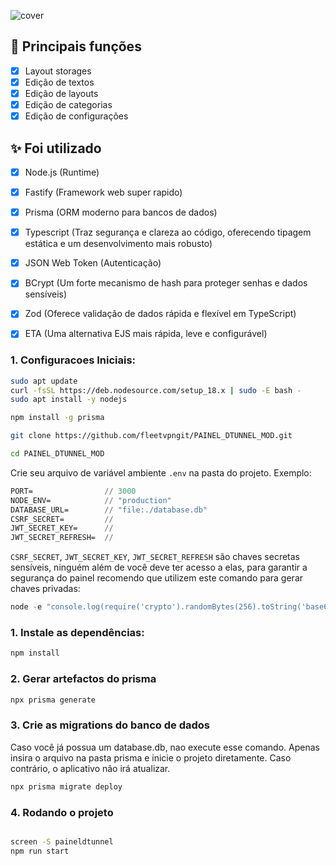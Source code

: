 
![cover](https://i.ibb.co/0yPYBjy/preview.png)

## :rocket: Principais funções

- [x] Layout storages
- [x] Edição de textos
- [x] Edição de layouts
- [x] Edição de categorias
- [x] Edição de configurações

## ✨ Foi utilizado

- [x] Node.js (Runtime)
- [x] Fastify (Framework web super rapido)
- [x] Prisma (ORM moderno para bancos de dados)
- [x] Typescript (Traz segurança e clareza ao código, oferecendo tipagem estática e um desenvolvimento mais robusto)
- [x] JSON Web Token (Autenticação)
- [x] BCrypt (Um forte mecanismo de hash para proteger senhas e dados sensíveis)
- [x] Zod (Oferece validação de dados rápida e flexível em TypeScript)
- [x] ETA (Uma alternativa EJS mais rápida, leve e configurável)


### 1. Configuracoes Iniciais:

```bash
sudo apt update
curl -fsSL https://deb.nodesource.com/setup_18.x | sudo -E bash -
sudo apt install -y nodejs

```

```bash
npm install -g prisma
```

```bash
git clone https://github.com/fleetvpngit/PAINEL_DTUNNEL_MOD.git
```

```bash
cd PAINEL_DTUNNEL_MOD
```

Crie seu arquivo de variável ambiente `.env` na pasta do projeto.
Exemplo:

```cl
PORT=                // 3000
NODE_ENV=            // "production"
DATABASE_URL=        // "file:./database.db"
CSRF_SECRET=         //
JWT_SECRET_KEY=      //
JWT_SECRET_REFRESH=  //
```

`CSRF_SECRET`, `JWT_SECRET_KEY`, `JWT_SECRET_REFRESH` são chaves secretas sensíveis, ninguém além de você deve ter acesso a elas, para garantir a segurança do painel recomendo que utilizem este comando para gerar chaves privadas:

```js
node -e "console.log(require('crypto').randomBytes(256).toString('base64'));"
```

### 1. Instale as dependências:

```bash
npm install
```

### 2. Gerar artefactos do prisma

```bash
npx prisma generate
```

### 3. Crie as migrations do banco de dados

Caso você já possua um database.db, nao execute esse comando. Apenas insira o arquivo na pasta prisma e inicie o projeto diretamente.
Caso contrário, o aplicativo não irá atualizar.

```bash
npx prisma migrate deploy
```

### 4. Rodando o projeto

```bash

screen -S paineldtunnel
npm run start
```

<br />
